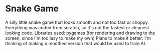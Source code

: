 # Snake Game
A silly little snake game that looks smooth and not too fast or choppy.
Everything was coded from scratch, so it's not the fastest or cleanest looking code.
Libraries used: pygames (for rendering and drawing to the screen, since I'm too lasy to make my own)
Plans to make it better: I'm thinking of making a modified version that would be used to train AI.

